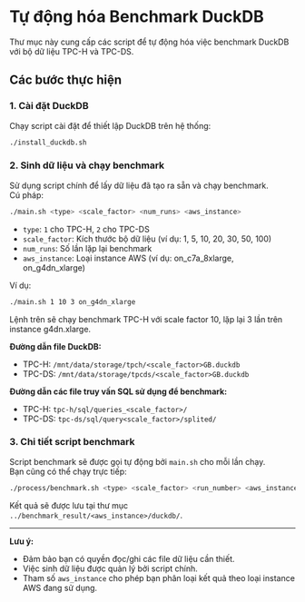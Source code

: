 # Tự động hóa Benchmark DuckDB

Thư mục này cung cấp các script để tự động hóa việc benchmark DuckDB với bộ dữ liệu TPC-H và TPC-DS.

## Các bước thực hiện

### 1. Cài đặt DuckDB

Chạy script cài đặt để thiết lập DuckDB trên hệ thống:

```bash
./install_duckdb.sh
```

### 2. Sinh dữ liệu và chạy benchmark

Sử dụng script chính để lấy dữ liệu đã tạo ra sẵn và chạy benchmark.  
Cú pháp:

```bash
./main.sh <type> <scale_factor> <num_runs> <aws_instance>
```

-   `type`: `1` cho TPC-H, `2` cho TPC-DS
-   `scale_factor`: Kích thước bộ dữ liệu (ví dụ: 1, 5, 10, 20, 30, 50, 100)
-   `num_runs`: Số lần lặp lại benchmark
-   `aws_instance`: Loại instance AWS (ví dụ: on_c7a_8xlarge, on_g4dn_xlarge)

Ví dụ:

```bash
./main.sh 1 10 3 on_g4dn_xlarge
```

Lệnh trên sẽ chạy benchmark TPC-H với scale factor 10, lặp lại 3 lần trên instance g4dn.xlarge.

**Đường dẫn file DuckDB:**

-   TPC-H: `/mnt/data/storage/tpch/<scale_factor>GB.duckdb`
-   TPC-DS: `/mnt/data/storage/tpcds/<scale_factor>GB.duckdb`

**Đường dẫn các file truy vấn SQL sử dụng để benchmark:**

-   TPC-H: `tpc-h/sql/queries_<scale_factor>/`
-   TPC-DS: `tpc-ds/sql/query<scale_factor>/splited/`

### 3. Chi tiết script benchmark

Script benchmark sẽ được gọi tự động bởi `main.sh` cho mỗi lần chạy.  
Bạn cũng có thể chạy trực tiếp:

```bash
./process/benchmark.sh <type> <scale_factor> <run_number> <aws_instance>
```

Kết quả sẽ được lưu tại thư mục `../benchmark_result/<aws_instance>/duckdb/`.

---

**Lưu ý:**

-   Đảm bảo bạn có quyền đọc/ghi các file dữ liệu cần thiết.
-   Việc sinh dữ liệu được quản lý bởi script chính.
-   Tham số `aws_instance` cho phép bạn phân loại kết quả theo loại instance AWS đang sử dụng.
